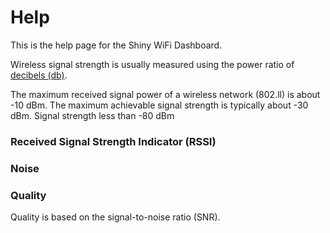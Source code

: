# Help

This is the help page for the Shiny WiFi Dashboard.

Wireless signal strength is usually measured using the power ratio of [decibels (db)](https://en.wikipedia.org/wiki/Decibel).

The maximum received signal power of a wireless network (802.ll) is about -10 dBm. The maximum achievable signal strength is typically about -30 dBm. Signal strength less than -80 dBm 

### Received Signal Strength Indicator (RSSI)

### Noise

### Quality

Quality is based on the signal-to-noise ratio (SNR).
